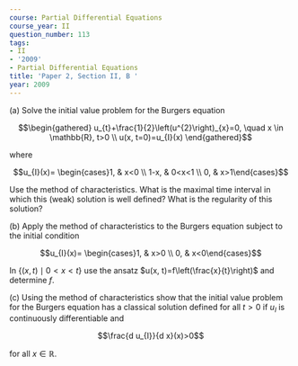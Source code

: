 ```yaml
---
course: Partial Differential Equations
course_year: II
question_number: 113
tags:
- II
- '2009'
- Partial Differential Equations
title: 'Paper 2, Section II, B '
year: 2009
---
```




(a) Solve the initial value problem for the Burgers equation

$$\begin{gathered}
u_{t}+\frac{1}{2}\left(u^{2}\right)_{x}=0, \quad x \in \mathbb{R}, t>0 \\
u(x, t=0)=u_{I}(x)
\end{gathered}$$

where

$$u_{I}(x)= \begin{cases}1, & x<0 \\ 1-x, & 0<x<1 \\ 0, & x>1\end{cases}$$

Use the method of characteristics. What is the maximal time interval in which this (weak) solution is well defined? What is the regularity of this solution?

(b) Apply the method of characteristics to the Burgers equation subject to the initial condition

$$u_{I}(x)= \begin{cases}1, & x>0 \\ 0, & x<0\end{cases}$$

In $\{(x, t) \mid 0<x<t\}$ use the ansatz $u(x, t)=f\left(\frac{x}{t}\right)$ and determine $f$.

(c) Using the method of characteristics show that the initial value problem for the Burgers equation has a classical solution defined for all $t>0$ if $u_{I}$ is continuously differentiable and

$$\frac{d u_{I}}{d x}(x)>0$$

for all $x \in \mathbb{R}$.